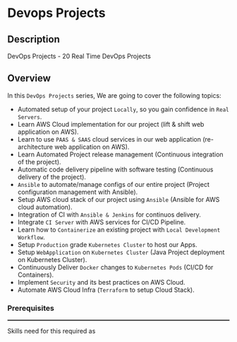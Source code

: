 # Devops Projects

## Description
DevOps Projects - 20 Real Time DevOps Projects

## Overview
In this `DevOps Projects` series, We are going to cover the following topics:
- Automated setup of your project `Locally`, so you gain confidence in `Real Servers`.
- Learn AWS Cloud implementation for our project (lift & shift web application on AWS).
- Learn to use `PAAS & SAAS` cloud services in our web application (re-architecture web application on AWS).
- Learn Automated Project release management (Continuous integration of the project).
- Automatic code delivery pipeline with software testing (Continuous delivery of the project).
- `Ansible` to automate/manage configs of our entire project (Project configuration management with Ansible).
- Setup AWS cloud stack of our project using `Ansible` (Ansible for AWS cloud automation).
- Integration of CI with `Ansible & Jenkins` for continuos delivery. 
- Integrate `CI Server` with AWS services for CI/CD Pipeline.
- Learn how to `Containerize` an existing project with `Local Development Workflow`.
- Setup `Production` grade `Kubernetes Cluster` to host our Apps.
- Setup `WebApplication` on `Kubernetes Cluster` (Java Project deployment on Kubernetes Cluster).
- Continuously Deliver `Docker` changes to `Kubernetes Pods` (CI/CD for Containers).
- Implement `Security` and its best practices on AWS Cloud.
- Automate AWS Cloud Infra (`Terraform` to setup Cloud Stack).

### Prerequisites
<hr style="border:1px solid gray">
Skills need for this required as
